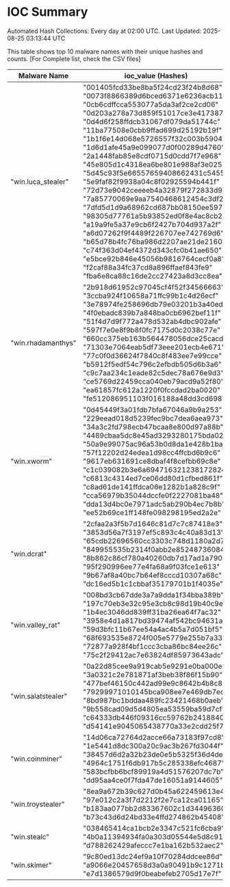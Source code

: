 # IOC Summary

Automated Hash Collections: Every day at 02:00 UTC. Last Updated: 2025-08-25 03:13:44 UTC

This table shows top 10 malware names with their unique hashes and counts. [For Complete list, check the CSV files]

| Malware Name | ioc_value (Hashes) | Count |
|--------------|--------------------|-------|
|  "win.luca_stealer" |  "001405fcd33be8ba5f24cd23f24b8d68"<br> "0073f8866389d6bced6371e6236acb11"<br> "0cb6cdffcca553077a5da3af2ce2cd06"<br> "0d203a278a73d859f51017ce3e417387"<br> "0d4d6f258ffdcb31067df079da51744c"<br> "11ba77508e0cbb9ffad699d25192b19f"<br> "1b1f6e14d068e5726557f32c003b5904"<br> "1d6d1afe45a9e099077d0f00289d4760"<br> "2a1448fab85e8cdf0715d0cdd7f7e968"<br> "45e805d1c4318ea6be801e988af3e025"<br> "5d45c93f5e66557659408662431c5455"<br> "5e9faf82f9938a04c8f02925594b441f"<br> "72d73e9042ceeeeb4a32879f272833d9"<br> "7a85770069e9aa7540468612454c3df2"<br> "7dfd5d1d9a68962cd687bb08150ee597"<br> "98305d77761a5b93852ed0f8e4ac8cb2"<br> "a19a9fe5a37e9cb6f2427b704d937a2f"<br> "a6d07262f9f4489f226707ee742769d6"<br> "b65d78b4fc76ba986d2207ae21de2160"<br> "c74f363d04ef4372d343cfc0b41ae650"<br> "e5bce92b846e45056b9816764cecf0a8"<br> "f2caf88a34fc37cd8a896ffaef843fe9"<br> "fba6e8ca88c16de2cc27423a8d3cc8ea" | 23 |
|  "win.rhadamanthys" |  "2b918d61952c97045cf4f52f34566663"<br> "3ccba924f10658a71ffc99b1c4d26ecf"<br> "3e78974fe258696db79e03201b3a40ed"<br> "4f0ebadc839b7a848ba0cb6962bef11f"<br> "51f4d7d9f772a478d532ab4dbc902afe"<br> "597f7e0e8f9b8f0fc7175d0c2038c77e"<br> "660cc375eb163b564478056dce25cacd"<br> "71303e7064eab5df73eee201ecb4e671"<br> "77c0f0d36624f7840c8f483ee7e99cce"<br> "b5912f5edf54c796c2efbdb505d6b3a6"<br> "c9c7aa234c1eade82c5dec78a676e9d3"<br> "ce5769d22459cca040eb79acd9a52f80"<br> "ea61857fc612a1220f0fccdad2ba0020"<br> "fe512086951103f016188a48dd3cd698" | 14 |
|  "win.xworm" |  "0d45449f3a01fdb7bfa67046a9b9a253"<br> "229eead018d5239fec9bc7dea6aea973"<br> "34a3c2fd798ecb47bcaa8e800d97a88b"<br> "4489cbaa5dc8e45ad3293280175bda02"<br> "50a9e99075ac96a53b0d8da1e428b1ba"<br> "57f12202d24edea1d98cc4ffcbd6b9c6"<br> "9617eb631691ce8dbaf4f8cefbb69c8e"<br> "c1c039082b3e6a694716321238172824"<br> "c6813c4314ed7ce06dd80d1cfbed861f"<br> "c8ad61de141ffdca06e1282b1a828c9f"<br> "cca56979b35044dccfe0f2227081ba48"<br> "dda13d4bc0e7971adc5ab290b4ec7b8b"<br> "ee52b69ce1ff148fe098298195ed2a2e" | 13 |
|  "win.dcrat" |  "2cfaa2a3f5b7d1646c81d7c7c87418e3"<br> "3853d56a7f3197ef5c893c4c40a83d13"<br> "65cdb22696560cc3303c748d1180a2d7"<br> "849955535b2314f0abb2e85248736084"<br> "8b862c86cf780a40260db7d17ad1a790"<br> "95f290996ee77e4fa68a9f03fce1e613"<br> "9b67af8a40bc7b64ef8cccd10307a68c"<br> "dc16ed5b1c1cbbaf35179701b1f4035e" | 8 |
|  "win.valley_rat" |  "008bd3cb67dde3a7a9dda1f34bba389b"<br> "197c70eb3e32c95e3cb8c98d19b40c9e"<br> "1b4ec3046dd839ff31ba26ea64f7ac32"<br> "3958e4d1a817bd39474af542bc94631a"<br> "59d3bfc11b67ee54a4ac4b5a7d051bf5"<br> "68f693535e8724f005e5779e255b7a33"<br> "72877a928f4bf1ccc3cba86bc84ee26c"<br> "75c2f29412ac7e63824df85973643adc" | 8 |
|  "win.salatstealer" |  "0a22d85cee9a919cab5e9291e0ba000e"<br> "3a0321c2e781871af3beb38f86f15b90"<br> "477bef46150c442ad99e9c8642b4b8c8"<br> "79299971010145bca908ee7e469db7ed"<br> "8bd987bc1bddaa489fc23421468b0aeb"<br> "9b558cad09d5d4805ea53559ba59d7cf"<br> "c64333db446f09316cc59762b2418840"<br> "d54141e9045065438770a33e2cdd25f7" | 8 |
|  "win.coinminer" |  "14d06ca72764d2acce66a73183f97cd8"<br> "1e5441d8dc300a20c9ac3b267fd3044f"<br> "38457d6d2a32b23de0e5b5325f36d4de"<br> "4964c1751f6db917b5c285338efc4687"<br> "583bcfbb6bcf89919a4d51576207dc7b"<br> "dd95aa4ce0f7fda47de16051a9144605" | 6 |
|  "win.troystealer" |  "8ea9a672b39c627d0b45a622459613e4"<br> "97e012c2a3f7d2212f2e7ca12ca01165"<br> "b183aa077bb2d83367602c1d34496360"<br> "b73c43d6d24bd33e4ffd274862b45408" | 4 |
|  "win.stealc" |  "038465414ca1bcb2e3347c521fc6cba9"<br> "4b0a11394934fa0a303d05544e5d8c91"<br> "d788262429afeccc7e1ba162b532aec2" | 3 |
|  "win.skimer" |  "9c80ed13dc24ef9a10f70284ddcee86d"<br> "a9066e20457658d3a0a90491b9c1271b"<br> "e7d1386579d9f0beabefeb2705d17e7f" | 3 |